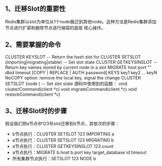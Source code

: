 1、迁移Slot的重要性
--------------
Redis集群以slot为单位从1个node搬迁到其他node。这种方法是Redis集群添加节点进行扩容和删除节点进行缩容的底层
核心操作。

2、需要掌握的命令
--------------
CLUSTER KEYSLOT <key> -- Return the hash slot for <key>
CLUSTER SETSLOT <slot> (importing|migrating|stable) -- Set slot state
CLUSTER GETKEYSINSLOT <slot> <count> -- Return key names stored by current node in a slot
MIGRATE host port "" dbid timeout [COPY | REPLACE | AUTH password] KEYS key1 key2 ... keyN
NoCOPY option: remove the local key, signal the change
CLUSTER SETSLOT <slot> (node <node-id>) -- Set slot state
源码中使用到的函数：
void clusterCommand(client *c)
void migrateCommand(client *c)
void restoreCommand(client *c)

3、迁移Slot时的步骤
--------------
假设我们把a节点中123号slot迁移到b节点，其依次的步骤：
* b节点执行：CLUSTER SETSLOT 123 IMPORTING a
* a节点执行：CLUSTER SETSLOT 123 MIGRATING b
* a节点执行：CLUSTER GETKEYSINSLOT 123 count
* a节点执行：MIGRATE b.host b.port key target_database id timeout
* 所有集群节点执行：SETSLOT 123 NODE b

